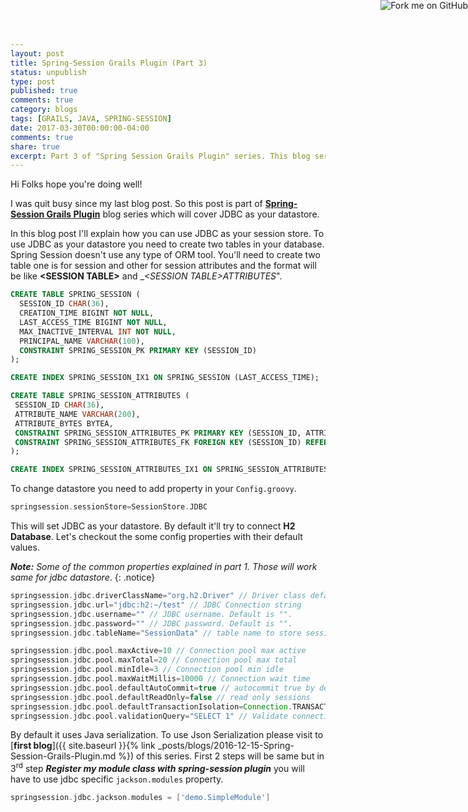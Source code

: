 ```yaml
---
layout: post
title: Spring-Session Grails Plugin (Part 3)
status: unpublish
type: post
published: true
comments: true
category: blogs
tags: [GRAILS, JAVA, SPRING-SESSION]
date: 2017-03-30T00:00:00-04:00
comments: true
share: true
excerpt: Part 3 of "Spring Session Grails Plugin" series. This blog series will cover JDBC Data store.
---
```

<a href="https://github.com/jeetmp3/spring-session" target="_blank"><img style="position: absolute; top: 0; right: 0; border: 0;" src="https://camo.githubusercontent.com/e7bbb0521b397edbd5fe43e7f760759336b5e05f/68747470733a2f2f73332e616d617a6f6e6177732e636f6d2f6769746875622f726962626f6e732f666f726b6d655f72696768745f677265656e5f3030373230302e706e67" alt="Fork me on GitHub" data-canonical-src="https://s3.amazonaws.com/github/ribbons/forkme_right_green_007200.png"></a>

Hi Folks hope you're doing well!

I was quit busy since my last blog post. So this post is part of <a href="{{ site.baseurl }}/search/Spring-Session" target="_blank">__Spring-Session Grails Plugin__</a> blog series which will cover JDBC as your datastore. 

In this blog post I'll explain how you can use JDBC as your session store. To use JDBC as your datastore you need to create two tables in your database. Spring Session doesn't use any type of ORM tool. You'll need to create two table one is for session and other for session attributes and the format will be like __&lt;SESSION TABLE&gt;__ and __&lt;SESSION TABLE&gt;_ATTRIBUTES__".

```sql
CREATE TABLE SPRING_SESSION (
  SESSION_ID CHAR(36),
  CREATION_TIME BIGINT NOT NULL,
  LAST_ACCESS_TIME BIGINT NOT NULL,
  MAX_INACTIVE_INTERVAL INT NOT NULL,
  PRINCIPAL_NAME VARCHAR(100),
  CONSTRAINT SPRING_SESSION_PK PRIMARY KEY (SESSION_ID)
);

CREATE INDEX SPRING_SESSION_IX1 ON SPRING_SESSION (LAST_ACCESS_TIME);

CREATE TABLE SPRING_SESSION_ATTRIBUTES (
 SESSION_ID CHAR(36),
 ATTRIBUTE_NAME VARCHAR(200),
 ATTRIBUTE_BYTES BYTEA,
 CONSTRAINT SPRING_SESSION_ATTRIBUTES_PK PRIMARY KEY (SESSION_ID, ATTRIBUTE_NAME),
 CONSTRAINT SPRING_SESSION_ATTRIBUTES_FK FOREIGN KEY (SESSION_ID) REFERENCES SPRING_SESSION(SESSION_ID) ON DELETE CASCADE
);

CREATE INDEX SPRING_SESSION_ATTRIBUTES_IX1 ON SPRING_SESSION_ATTRIBUTES (SESSION_ID);
```
To change datastore you need to add property in your `Config.groovy`.

```groovy
springsession.sessionStore=SessionStore.JDBC
```

This will set JDBC as your datastore. By default it'll try to connect __H2 Database__. Let's checkout the some config properties with their default values.

***Note:*** *Some of the common properties explained in part 1. Those will work same for jdbc datastore*.
{: .notice}

```groovy
springsession.jdbc.driverClassName="org.h2.Driver" // Driver class default is H2 driver
springsession.jdbc.url="jdbc:h2:~/test" // JDBC Connection string
springsession.jdbc.username="" // JDBC username. Default is "".
springsession.jdbc.password="" // JDBC password. Default is "".
springsession.jdbc.tableName="SessionData" // table name to store sessions

springsession.jdbc.pool.maxActive=10 // Connection pool max active
springsession.jdbc.pool.maxTotal=20 // Connection pool max total
springsession.jdbc.pool.minIdle=3 // Connection pool min idle
springsession.jdbc.pool.maxWaitMillis=10000 // Connection wait time
springsession.jdbc.pool.defaultAutoCommit=true // autocommit true by default
springsession.jdbc.pool.defaultReadOnly=false // read only sessions
springsession.jdbc.pool.defaultTransactionIsolation=Connection.TRANSACTION_READ_COMMITTED // transaction isolation  
springsession.jdbc.pool.validationQuery="SELECT 1" // Validate connection query  
```

By default it uses Java serialization. To use Json Serialization please visit to [__first blog__]({{ site.baseurl }}{% link _posts/blogs/2016-12-15-Spring-Session-Grails-Plugin.md %}) of this series. First 2 steps will be same but in 3<sup>rd</sup> step __*Register my module class with spring-session plugin*__ you will have to use jdbc specific `jackson.modules` property.

```groovy
springsession.jdbc.jackson.modules = ['demo.SimpleModule']
```